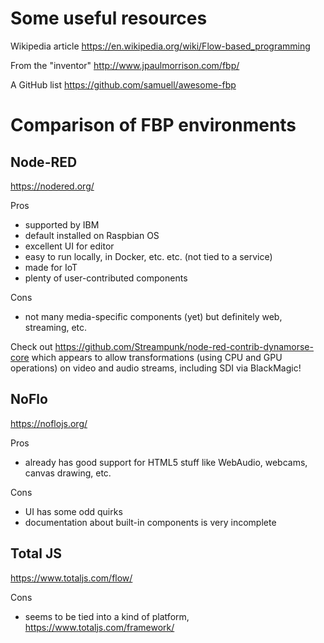 # Some useful resources

Wikipedia article
https://en.wikipedia.org/wiki/Flow-based_programming

From the "inventor"
http://www.jpaulmorrison.com/fbp/

A GitHub list
https://github.com/samuell/awesome-fbp


# Comparison of FBP environments

## Node-RED
https://nodered.org/

Pros
- supported by IBM
- default installed on Raspbian OS
- excellent UI for editor
- easy to run locally, in Docker, etc. etc. (not tied to a service)
- made for IoT
- plenty of user-contributed components

Cons
- not many media-specific components (yet) but definitely web, streaming, etc.

Check out https://github.com/Streampunk/node-red-contrib-dynamorse-core which appears to allow transformations (using CPU and GPU operations) on video and audio streams, including SDI via BlackMagic!

## NoFlo
https://noflojs.org/

Pros
- already has good support for HTML5 stuff like WebAudio, webcams, canvas drawing, etc.

Cons
- UI has some odd quirks
- documentation about built-in components is very incomplete

## Total JS
https://www.totaljs.com/flow/

Cons
- seems to be tied into a kind of platform, https://www.totaljs.com/framework/
